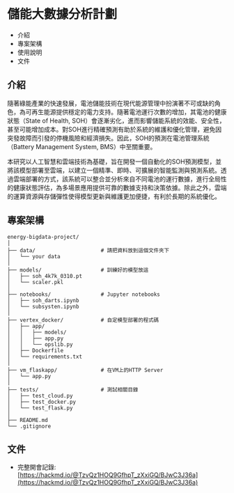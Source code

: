 # 儲能大數據分析計劃
* 介紹
* 專案架構
* 使用說明
* 文件

## 介紹
隨著綠能產業的快速發展，電池儲能技術在現代能源管理中扮演著不可或缺的角色，為可再生能源提供穩定的電力支持。隨著電池運行次數的增加，其電池的健康狀態（State of Health, SOH）會逐漸劣化，進而影響儲能系統的效能、安全性，甚至可能增加成本。對SOH進行精確預測有助於系統的維護和優化管理，避免因突發故障而引發的停機風險和經濟損失。因此，SOH的預測在電池管理系統（Battery Management System, BMS）中至關重要。 

本研究以人工智慧和雲端技術為基礎，旨在開發一個自動化的SOH預測模型，並將該模型部署至雲端，以建立一個精準、即時、可擴展的智能監測與預測系統。透過雲端部署的方式，該系統可以整合並分析來自不同電池的運行數據，進行全局性的健康狀態評估，為多場景應用提供可靠的數據支持和決策依據。除此之外，雲端的運算資源與存儲彈性使得模型更新與維護更加便捷，有利於長期的系統優化。 

## 專案架構
```
energy-bigdata-project/  
│  
├── data/                     # 請把資料放到這個文件夾下  
│   └── your data 
│  
├── models/                   # 訓練好的模型放這  
│   ├── soh_4k7k_0310.pt      
│   └── scaler.pkl        
│  
├── notebooks/                # Jupyter notebooks
│   ├── soh_darts.ipynb         
│   └── subsysten.ipynb    
│ 
├── vertex_docker/            # 自定模型部署的程式碼  
│   ├── app/                   
│   │   ├── models/
│   │   ├── app.py
│   │   └── opslib.py
│   ├── Dockerfile          
│   └── requirements.txt  
│  
├── vm_flaskapp/              # 在VM上的HTTP Server 
│   └── app.py                 
│ 
├── tests/                    # 測試相關目錄  
│   ├── test_cloud.py          
│   ├── test_docker.py       
│   └── test_flask.py              
│
├── README.md
└── .gitignore                
```

## 文件
- 完整開會記錄: [https://hackmd.io/@TzvQz1HOQ9GfhpT_zXxiGQ/BJwC3J36a](https://hackmd.io/@TzvQz1HOQ9GfhpT_zXxiGQ/BJwC3J36a)







